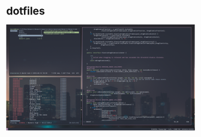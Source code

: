 # dotfiles
![Screenshot](https://raw.githubusercontent.com/bidluo/dotfiles/master/images/screenshot.png)
